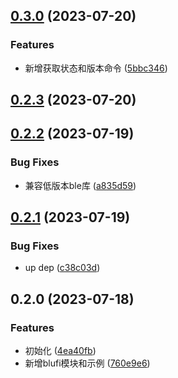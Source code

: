 

## [0.3.0](https://github.com/kafudev/react-native-esp-blufi/compare/v0.2.3...v0.3.0) (2023-07-20)


### Features

* 新增获取状态和版本命令 ([5bbc346](https://github.com/kafudev/react-native-esp-blufi/commit/5bbc34678bbc5f4cea7e3d9c64c8e287e5629aaf))

## [0.2.3](https://github.com/kafudev/react-native-esp-blufi/compare/v0.2.2...v0.2.3) (2023-07-20)

## [0.2.2](https://github.com/kafudev/react-native-esp-blufi/compare/v0.2.1...v0.2.2) (2023-07-19)


### Bug Fixes

* 兼容低版本ble库 ([a835d59](https://github.com/kafudev/react-native-esp-blufi/commit/a835d590af598f2d157bd66d8e7ec371b612a5d2))

## [0.2.1](https://github.com/kafudev/react-native-esp-blufi/compare/v0.2.0...v0.2.1) (2023-07-19)


### Bug Fixes

* up dep ([c38c03d](https://github.com/kafudev/react-native-esp-blufi/commit/c38c03deb6540740435b3c94036f7cab6d9c6dd4))

## 0.2.0 (2023-07-18)


### Features

* 初始化 ([4ea40fb](https://github.com/kafudev/react-native-esp-blufi/commit/4ea40fb9004d74925f3821b34b742503df9f8afc))
* 新增blufi模块和示例 ([760e9e6](https://github.com/kafudev/react-native-esp-blufi/commit/760e9e6d16978546f1090c1bcf98d47c41950908))